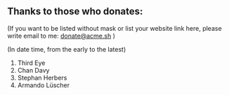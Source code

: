 ## Thanks to those who donates:

(If you want to be listed without mask or list your website link here, please write email to me: donate@acme.sh )

(In date time, from the early to the latest)

1. Third Eye
1. Chan Davy
1. Stephan Herbers
1. Armando Lüscher


